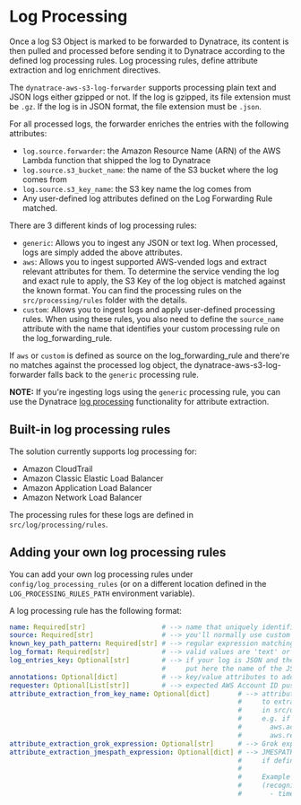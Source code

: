 # Log Processing

Once a log S3 Object is marked to be forwarded to Dynatrace, its content is then pulled and processed before sending it to Dynatrace according to the defined log processing rules. Log processing rules, define attribute extraction and log enrichment directives.

The `dynatrace-aws-s3-log-forwarder` supports processing plain text and JSON logs either gzipped or not. If the log is gzipped, its file extension must be `.gz`. If the log is in JSON format, the file extension must be `.json`.

For all processed logs, the forwarder enriches the entries with the following attributes:

* `log.source.forwarder`: the Amazon Resource Name (ARN) of the AWS Lambda function that shipped the log to Dynatrace
* `log.source.s3_bucket_name`: the name of the S3 bucket where the log comes from
* `log.source.s3_key_name`: the S3 key name the log comes from
* Any user-defined log attributes defined on the Log Forwarding Rule matched.

There are 3 different kinds of log processing rules:

* `generic`: Allows you to ingest any JSON or text log. When processed, logs are simply added the above attributes.
* `aws`: Allows you to ingest supported AWS-vended logs and extract relevant attributes for them. To determine the service vending the log and exact rule to apply, the S3 Key of the log object is matched against the known format. You can find the processing rules on the `src/processing/rules` folder with the details.
* `custom`: Allows you to ingest logs and apply user-defined processing rules. When using these rules, you also need to define the `source_name` attribute with the name that identifies your custom processing rule on the log_forwarding_rule.

If `aws` or `custom` is defined as source on the log_forwarding_rule and there're no matches against the processed log object, the dynatrace-aws-s3-log-forwarder falls back to the `generic` processing rule.

**NOTE:** If you're ingesting logs using the `generic` processing rule, you can use the Dynatrace [log processing](https://www.dynatrace.com/support/help/how-to-use-dynatrace/log-monitoring/acquire-log-data/log-processing) functionality for attribute extraction.

## Built-in log processing rules

The solution currently supports log processing for:

* Amazon CloudTrail
* Amazon Classic Elastic Load Balancer
* Amazon Application Load Balancer
* Amazon Network Load Balancer

The processing rules for these logs are defined in `src/log/processing/rules`.

## Adding your own log processing rules

You can add your own log processing rules under `config/log_processing_rules` (or on a different location defined in the `LOG_PROCESSING_RULES_PATH` environment variable).

A log processing rule has the following format:

```yaml
name: Required[str]                   # --> name that uniquely identifies your processing rule
source: Required[str]                 # --> you'll normally use custom here, but valid values are 'custom', 'aws' and 'generic'
known_key_path_pattern: Required[str] # --> regular expression matching the file name pattern of your logs. To match anything, use "^.*$"
log_format: Required[str]             # --> valid values are 'text' or 'json'
log_entries_key: Optional[str]        # --> if your log is JSON and the entries are under a List inside the document, 
                                      #     put here the name of the JSON key containing the list of log entries. 
annotations: Optional[dict]           # --> key/value attributes to add to all log entries (e.g. log.source: nginx)
requester: Optional[List[str]]        # --> expected AWS Account ID pushing the logs (this field is not currently used, and it's for future se)
attribute_extraction_from_key_name: Optional[dict]       # --> attribute_name: regular expression to apply to the S3 Key Name 
                                                         #     to extract an attribute. You can use pre-defined regular expressions 
                                                         #     in src/utils/helpers (e.g. {aws_account_id_pattern}, {aws_region_pattern})
                                                         #     e.g. if your S3 key is AWSLog/[aws account id]/[service]/[region]
                                                         #       aws.account.id: {aws_account_id_pattern}
                                                         #       aws.region: {aws_region_pattern}
attribute_extraction_grok_expression: Optional[str]      # --> Grok expression to apply to a text log to extract attributes
attribute_extraction_jmespath_expression: Optional[dict] # --> JMESPATH expressions to extract attributes from a JSON log 
                                                         #     if defined, jmespath expressions are applied after grok expressions
                                                         #
                                                         #     Example to map the 'eventTime' value in a JSON log, to 'timestamp' 
                                                         #     (recognized field in Dynatrace for event timestamp):
                                                         #       - timestamp: eventTime 
```
